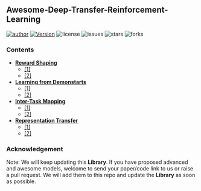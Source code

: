 ## Awesome-Deep-Transfer-Reinforcement-Learning
[![author](https://img.shields.io/badge/Author-Xindong-blueviolet.svg)](https://github.com/XinDongEE/Awesome-Deep-Transfer-Reinforcement-Learning)
[![Version](https://img.shields.io/badge/Version-v1.0-brightgreen.svg)](https://github.com/XinDongEE/Awesome-Deep-Transfer-Reinforcement-Learning)
![license](https://img.shields.io/github/license/XinDongEE/Awesome-Deep-Transfer-Reinforcement-Learning.svg)
![issues](https://img.shields.io/github/issues/XinDongEE/Awesome-Deep-Transfer-Reinforcement-Learning.svg) ![stars](https://img.shields.io/github/stars/XinDongEE/Awesome-Deep-Transfer-Reinforcement-Learning.svg) 
![forks](	https://img.shields.io/github/forks/XinDongEE/Awesome-Deep-Transfer-Reinforcement-Learning.svg)

### __Contents__
- [__Reward Shaping__](#heading-one)
	- [[1]](#aaa)
	- [[2]](#bbb)
- [__Learning from Demonstarts__](#heading-two)
	- [[1]](#aaa)
	- [[2]](#bbb)
- [__Inter-Task Mapping__](#heading-Three)
	- [[1]](#aaa)
	- [[2]](#bbb)
- [__Representation Transfer__](#heading-Three)
	- [[1]](#aaa)
	- [[2]](#bbb)

### Acknowledgement
Note: We will keep updating this __Library__. If you have proposed advanced and awesome models, welcome to send your paper/code link to us or raise a pull request. We will add them to this repo and update the __Library__ as soon as possible.
